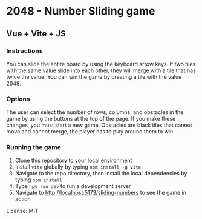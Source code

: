 # 2048 - Number Sliding game

## Vue + Vite + JS

### Instructions

You can slide the entire board by using the keyboard arrow keys. If two tiles with the same value slide into each other,
they will merge with a tile that has twice the value. You can win the game by creating a tile with the value 2048.

### Options

The user can select the number of rows, columns, and obstacles in the game by using the buttons at the top of the page.
If you make these changes, you must start a new game. Obstacles are black tiles that cannot move and cannot merge, the
player has to play around them to win.

### Running the game

1. Clone this repository to your local environment
2. Install `vite` globally by typing `npm install -g vite`
3. Navigate to the repo directory, then install the local dependencies by typing `npm install`
4. Type `npm run dev` to run a development server
5. Navigate to [http://localhost:5173/sliding-numbers](http://localhost:5173/sliding-numbers) to see the game in action

License: MIT